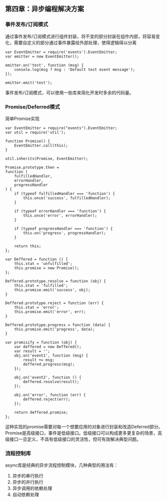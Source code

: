 ## 第四章：异步编程解决方案

### 事件发布/订阅模式

通过事件发布/订阅模式进行组件封装，将不变的部分封装在组件内部，将容易变化，需要自定义的部分通过事件暴露给外部处理，使得逻辑得以分离

```
var EventEmitter = require('events').EventEmitter;
var emitter = new EventEmitter();

emitter.on('test', function (msg) {
    console.log(msg ? msg : 'Default test event message');
});

emitter.emit('test');
```

事件发布/订阅模式，可以使用一些库来简化开发时多余的代码量。

### Promise/Deferred模式

简单Promise实现

```
var EventEmitter = require("events").EventEmitter;
var util = require('util');

function Promise() {
    EventEmitter.call(this);
}

util.inherits(Promise, EventEmitter);

Promise.prototype.then = 
function (
    fulfilledHandler,
    errorHandler,
    progressHandler
) {
    if (typeof fulfilledHandler === 'function') {
        this.once('success', fulfilledHandler);
    }

    if (typeof errorHandler === 'function') {
        this.once('error', errorHandler);
    }

    if (typeof progressHandler === 'function') {
        this.on('progress', progressHandler);
    }

    return this;
};

var Deffered = function () {
    this.stat = 'unfulfilled';
    this.promise = new Promise();
};

Deffered.prototype.resolve = function (obj) {
    this.stat = 'fulfilled';
    this.promise.emit('success', obj);
}

Deffered.prototype.reject = function (err) {
    this.stat = 'error';
    this.promise.emit('error', err);
}

Deffered.prototype.progress = function (data) {
    this.promise.emit('progress', data);
}

var promisify = function (obj) {
    var deffered = new Deffered();
    var result = '';
    obj.on('event1', function (msg) {
        result += msg;
        deffered.progress(msg);
    });

    obj.on('event2', function () {
        deffered.resolve(result);
    });

    obj.on('error', function (err) {
        deffered.reject(err);
    });

    return deffered.promise;
};
```

这种实现的promise需要对每一个想要应用的对象进行封装和改造Deferred部分。Promise是高级接口，事件是低级接口。低级接口可以构成更多更复杂的场景，高级接口一旦定义，不具有低级接口的灵活性，但可有效解决典型问题。

### 流程控制库

async库是经典的异步流程控制模块，几种典型的用法有：

1. 异步的串行执行
2. 异步的并行执行
3. 异步调用的依赖处理
4. 自动依赖处理
